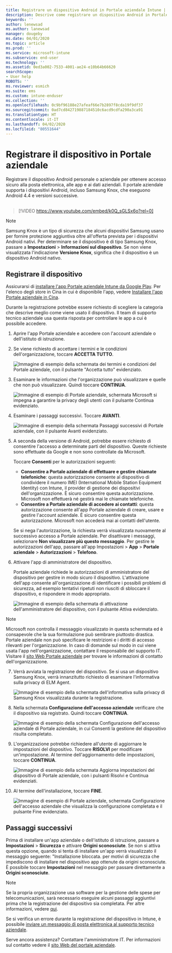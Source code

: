 ```yaml
---
title: Registrare un dispositivo Android in Portale aziendale Intune | Microsoft Docs
description: Descrive come registrare un dispositivo Android in Portale aziendale Intune
keywords: ''
author: lenewsad
ms.author: lanewsad
manager: dougeby
ms.date: 04/01/2020
ms.topic: article
ms.prod: ''
ms.service: microsoft-intune
ms.subservice: end-user
ms.technology: ''
ms.assetid: 0ed3a002-7533-4001-ae24-e10b64b66620
searchScope:
- User help
ROBOTS: ''
ms.reviewer: esmich
ms.suite: ems
ms.custom: intune-enduser
ms.collection: ''
ms.openlocfilehash: 0c9bf96188e27afeaf66e7b2897f8cda19f9df37
ms.sourcegitcommit: 0ad7cd842719887184510c6acd9cdfa290a3ca91
ms.translationtype: HT
ms.contentlocale: it-IT
ms.lasthandoff: 04/02/2020
ms.locfileid: "80551644"
---
```

# <a name="enroll-your-device-with-company-portal"></a>Registrare il dispositivo in Portale aziendale  
Registrare il dispositivo Android personale o aziendale per ottenere accesso sicuro alla posta elettronica, alle app e ai dati aziendali. Il portale aziendale supporta i dispositivi Android, incluso Samsung Knox, che eseguono Android 4.4 e versioni successive.  
</br>
> [!VIDEO https://www.youtube.com/embed/k0Q_sGLSx6o?rel=0]

> [!NOTE]
> Samsung Knox è un tipo di sicurezza che alcuni dispositivi Samsung usano per fornire protezione aggiuntiva oltre all'offerta prevista per i dispositivi Android nativi. Per determinare se il dispositivo è di tipo Samsung Knox, passare a **Impostazioni** > **Informazioni sul dispositivo**. Se non viene visualizzata l'indicazione **Versione Knox**, significa che il dispositivo è un dispositivo Android nativo.

## <a name="enroll-device"></a>Registrare il dispositivo  
Assicurarsi di [installare l'app Portale aziendale Intune da Google Play](https://play.google.com/store/apps/details?id=com.microsoft.windowsintune.companyportal). Per l'elenco degli store in Cina in cui è disponibile l'app, vedere [Installare l'app Portale aziendale in Cina](install-company-portal-android-china.md).    

Durante la registrazione potrebbe essere richiesto di scegliere la categoria che descrive meglio come viene usato il dispositivo. Il team di supporto tecnico aziendale usa questa risposta per controllare le app a cui è possibile accedere.  

1. Aprire l'app Portale aziendale e accedere con l'account aziendale o dell'istituto di istruzione.  

2. Se viene richiesto di accettare i termini e le condizioni dell'organizzazione, toccare **ACCETTA TUTTO**.  

   ![Immagine di esempio della schermata dei termini e condizioni del Portale aziendale, con il pulsante "Accetta tutto" evidenziato.](./media/accept-terms-1911.png)  


3. Esaminare le informazioni che l'organizzazione può visualizzare e quelle che non può visualizzare. Quindi toccare **CONTINUA**.


    ![Immagine di esempio di Portale aziendale, schermata Microsoft si impegna a garantire la privacy degli utenti con il pulsante Continua evidenziato.](./media/android-privacy-screen-1911.png)  
4. Esaminare i passaggi successivi. Toccare **AVANTI**.  

    ![Immagine di esempio della schermata Passaggi successivi di Portale aziendale, con il pulsante Avanti evidenziato.](./media/android-whats-next-1911.png)  


5. A seconda della versione di Android, potrebbe essere richiesto di consentire l'accesso a determinate parti del dispositivo. Queste richieste sono effettuate da Google e non sono controllate da Microsoft.  

    Toccare **Consenti** per le autorizzazioni seguenti:  
    * **Consentire a Portale aziendale di effettuare e gestire chiamate telefoniche**: questa autorizzazione consente al dispositivo di condividere il numero IMEI (International Mobile Station Equipment Identity) con Intune, il provider di gestione dei dispositivi dell'organizzazione. È sicuro consentire questa autorizzazione. Microsoft non effettuerà né gestirà mai le chiamate telefoniche.  
    * **Consentire a Portale aziendale di accedere ai contatti**: questa autorizzazione consente all'app Portale aziendale di creare, usare e gestire l'account aziendale.  È sicuro consentire questa autorizzazione. Microsoft non accederà mai ai contatti dell'utente. 

    Se si nega l'autorizzazione, la richiesta verrà visualizzata nuovamente al successivo accesso a Portale aziendale. Per disattivare i messaggi, selezionare **Non visualizzare più questo messaggio**. Per gestire le autorizzazioni dell'app, passare all'app Impostazioni > **App** > **Portale aziendale** > **Autorizzazioni** > **Telefono**.  

6. Attivare l'app di amministratore del dispositivo. 

    Portale aziendale richiede le autorizzazioni di amministratore del dispositivo per gestire in modo sicuro il dispositivo. L'attivazione dell'app consente all'organizzazione di identificare i possibili problemi di sicurezza, ad esempio tentativi ripetuti non riusciti di sbloccare il dispositivo, e rispondere in modo appropriato.  

    ![Immagine di esempio della schermata di attivazione dell'amministratore del dispositivo, con il pulsante Attiva evidenziato.](./media/activate-device-administrator-1911.png)  

> [!NOTE]
> Microsoft non controlla il messaggio visualizzato in questa schermata ed è consapevole che la sua formulazione può sembrare piuttosto drastica. Portale aziendale non può specificare le restrizioni e i diritti di accesso rilevanti per l'organizzazione. In caso di domande sul modo in cui viene usata l'app nell'organizzazione, contattare il responsabile del supporto IT. Visitare il [sito Web Portale aziendale](https://go.microsoft.com/fwlink/?linkid=2010980) per trovare le informazioni di contatto dell'organizzazione.  


7. Verrà avviata la registrazione del dispositivo. Se si usa un dispositivo Samsung Knox, verrà innanzitutto richiesto di esaminare l'informativa sulla privacy di ELM Agent.   

    ![Immagine di esempio della schermata dell'informativa sulla privacy di Samsung Knox visualizzata durante la registrazione.](./media/and-enroll-7-knox-privacy-policy.png)  

8. Nella schermata **Configurazione dell'accesso aziendale** verificare che il dispositivo sia registrato. Quindi toccare **CONTINUA**.  

    ![Immagine di esempio della schermata Configurazione dell'accesso aziendale di Portale aziendale, in cui Consenti la gestione del dispositivo risulta completato.](./media/update-settings-1911.png)  

9. L'organizzazione potrebbe richiedere all'utente di aggiornare le impostazioni del dispositivo. Toccare **RISOLVI** per modificare un'impostazione. Al termine dell'aggiornamento delle impostazioni, toccare **CONTINUA**.  

   ![Immagine di esempio della schermata Aggiorna impostazioni del dispositivo di Portale aziendale, con i pulsanti Risolvi e Continua evidenziati.](./media/resolve-settings-1911.png)  

10. Al termine dell'installazione, toccare **FINE**.    

    ![Immagine di esempio di Portale aziendale, schermata Configurazione dell'accesso aziendale che visualizza la configurazione completata e il pulsante Fine evidenziato.](./media/android-enrollment-done-1911.png) 

## <a name="next-steps"></a>Passaggi successivi  

Prima di installare un'app aziendale o dell'istituto di istruzione, passare a **Impostazioni** > **Sicurezza** e attivare **Origini sconosciute**. Se non si attiva questa opzione, quando si tenta di installare un'app verrà visualizzato il messaggio seguente: "Installazione bloccata. per motivi di sicurezza che impediscono di installare nel dispositivo app ottenute da origini sconosciute. È possibile toccare **Impostazioni** nel messaggio per passare direttamente a **Origini sconosciute**.  

> [!Note]
> Se la propria organizzazione usa software per la gestione delle spese per telecomunicazioni, sarà necessario eseguire alcuni passaggi aggiuntivi prima che la registrazione del dispositivo sia completata. Per altre informazioni, vedere [qui](enroll-your-device-with-telecom-expense-management-android.md).

Se si verifica un errore durante la registrazione del dispositivo in Intune, è possibile [inviare un messaggio di posta elettronica al supporto tecnico aziendale](send-logs-to-your-it-admin-by-email-android.md).  

Serve ancora assistenza? Contattare l'amministratore IT. Per informazioni sul contatto vedere il [sito Web del portale aziendale](https://go.microsoft.com/fwlink/?linkid=2010980).  